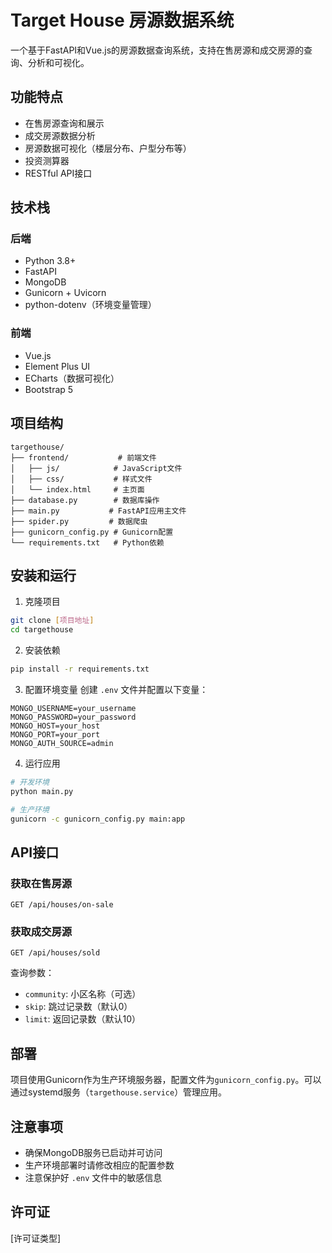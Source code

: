 # Target House 房源数据系统

一个基于FastAPI和Vue.js的房源数据查询系统，支持在售房源和成交房源的查询、分析和可视化。

## 功能特点

- 在售房源查询和展示
- 成交房源数据分析
- 房源数据可视化（楼层分布、户型分布等）
- 投资测算器
- RESTful API接口

## 技术栈

### 后端
- Python 3.8+
- FastAPI
- MongoDB
- Gunicorn + Uvicorn
- python-dotenv（环境变量管理）

### 前端
- Vue.js
- Element Plus UI
- ECharts（数据可视化）
- Bootstrap 5

## 项目结构

```
targethouse/
├── frontend/           # 前端文件
│   ├── js/            # JavaScript文件
│   ├── css/           # 样式文件
│   └── index.html     # 主页面
├── database.py        # 数据库操作
├── main.py           # FastAPI应用主文件
├── spider.py         # 数据爬虫
├── gunicorn_config.py # Gunicorn配置
└── requirements.txt   # Python依赖
```

## 安装和运行

1. 克隆项目
```bash
git clone [项目地址]
cd targethouse
```

2. 安装依赖
```bash
pip install -r requirements.txt
```

3. 配置环境变量
创建 `.env` 文件并配置以下变量：
```
MONGO_USERNAME=your_username
MONGO_PASSWORD=your_password
MONGO_HOST=your_host
MONGO_PORT=your_port
MONGO_AUTH_SOURCE=admin
```

4. 运行应用
```bash
# 开发环境
python main.py

# 生产环境
gunicorn -c gunicorn_config.py main:app
```

## API接口

### 获取在售房源
```
GET /api/houses/on-sale
```

### 获取成交房源
```
GET /api/houses/sold
```

查询参数：
- `community`: 小区名称（可选）
- `skip`: 跳过记录数（默认0）
- `limit`: 返回记录数（默认10）

## 部署

项目使用Gunicorn作为生产环境服务器，配置文件为`gunicorn_config.py`。可以通过systemd服务（`targethouse.service`）管理应用。

## 注意事项

- 确保MongoDB服务已启动并可访问
- 生产环境部署时请修改相应的配置参数
- 注意保护好 `.env` 文件中的敏感信息

## 许可证

[许可证类型]

